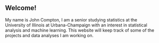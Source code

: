 ## Welcome!


My name is John Compton, I am a senior studying statistics at the University of Illinois at Urbana-Champaign with an interest in statistical analysis and machine learning. This website will keep track of some of the projects and data analyses I am working on. 
